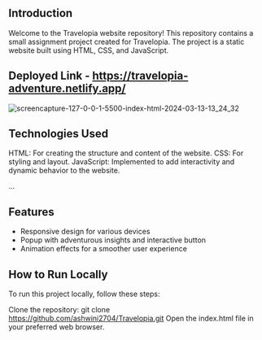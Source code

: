 ## Introduction

Welcome to the Travelopia website repository! This repository contains a small assignment project created for Travelopia. The project is a static website built using HTML, CSS, and JavaScript. 

## Deployed Link -  https://travelopia-adventure.netlify.app/

![screencapture-127-0-0-1-5500-index-html-2024-03-13-13_24_32](https://github.com/ashwini2704/Travelopia/assets/130367207/47974aee-8b19-4e76-abc2-86ceb851662c)


## Technologies Used
HTML: For creating the structure and content of the website.
CSS: For styling and layout.
JavaScript: Implemented to add interactivity and dynamic behavior to the website.

...

## Features

- Responsive design for various devices
- Popup with adventurous insights and interactive button
- Animation effects for a smoother user experience

##  How to Run Locally
To run this project locally, follow these steps:

Clone the repository: git clone https://github.com/ashwini2704/Travelopia.git
Open the index.html file in your preferred web browser.


